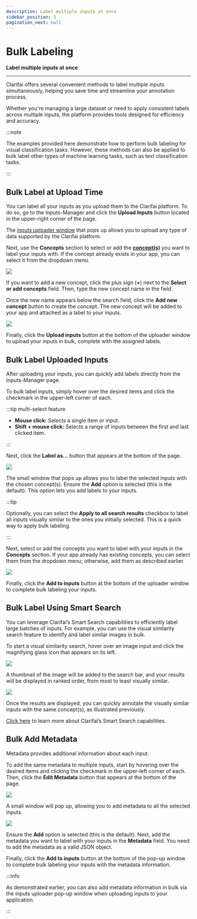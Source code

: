 ```yaml
---
description: Label multiple inputs at once
sidebar_position: 5
pagination_next: null
---
```


# Bulk Labeling

**Label multiple inputs at once**
<hr />

Clarifai offers several convenient methods to label multiple inputs simultaneously, helping you save time and streamline your annotation process. 

Whether you're managing a large dataset or need to apply consistent labels across multiple inputs, the platform provides tools designed for efficiency and accuracy.

:::note

The examples provided here demonstrate how to perform bulk labeling for visual classification tasks. However, these methods can also be applied to bulk label other types of machine learning tasks, such as text classification tasks.

:::

## Bulk Label at Upload Time

You can label all your inputs as you upload them to the Clarifai platform. To do so, go to the Inputs-Manager and click the **Upload Inputs** button located in the upper-right corner of the page.

The [inputs uploader window](https://docs.clarifai.com/portal-guide/inputs-manager/upload-inputs) that pops up allows you to upload any type of data supported by the Clarifai platform.

Next, use the **Concepts** section to select or add the [**concept(s)**](https://docs.clarifai.com/portal-guide/inputs-manager/concepts) you want to label your inputs with. If the concept already exists in your app, you can select it from the dropdown menu.

![](/img/others/bulk_labeling_1.png)

If you want to add a new concept, click the plus sign (**+**) next to the  **Select or add concepts** field. Then, type the new concept name in the field.

Once the new name appears below the search field, click the **Add new concept** button to create the concept. The new concept will be added to your app and attached as a label to your inputs.

![](/img/others/bulk_labeling_2.png)

Finally, click the **Upload inputs** button at the bottom of the uploader window to upload your inputs in bulk, complete with the assigned labels.

## Bulk Label Uploaded Inputs

After uploading your inputs, you can quickly add labels directly from the Inputs-Manager page.

To bulk label inputs, simply hover over the desired items and click the checkmark in the upper-left corner of each.

:::tip multi-select feature

- **Mouse click:** Selects a single item or input.
- **Shift + mouse click:** Selects a range of inputs between the first and last clicked item.

:::

Next, click the **Label as…** button that appears at the bottom of the page.

![](/img/others/bulk_labeling_3.png)

The small window that pops up allows you to label the selected inputs with the chosen concept(s). Ensure the **Add** option is selected (this is the default). This option lets you add labels to your inputs. 

:::tip

Optionally, you can select the **Apply to all search results** checkbox to label all inputs visually similar to the ones you initially selected. This is a quick way to apply bulk labeling. 

:::

Next, select or add the concepts you want to label with your inputs in the **Concepts** section. If your app already has existing concepts, you can select them from the dropdown menu; otherwise, add them as described earlier. 

![](/img/others/bulk_labeling_4.png)

Finally, click the **Add to inputs** button at the bottom of the uploader window to complete bulk labeling your inputs.

## Bulk Label Using Smart Search

You can leverage Clarifai’s Smart Search capabilities to efficiently label large batches of inputs. For example, you can use the visual similarity search feature to identify and label similar images in bulk.

To start a visual similarity search, hover over an image input and click the magnifying glass icon that appears on its left. 

![](/img/others/bulk_labeling_7.png)

A thumbnail of the image will be added to the search bar, and your results will be displayed in ranked order, from most to least visually similar.

![](/img/others/bulk_labeling_8.png)

Once the results are displayed, you can quickly annotate the visually similar inputs with the same concept(s), as illustrated previously.

[Click here](https://docs.clarifai.com/portal-guide/psearch/) to learn more about Clarifai’s Smart Search capabilities. 

## Bulk Add Metadata

Metadata provides additional information about each input. 

To add the same metadata to multiple inputs, start by hovering over the desired items and clicking the checkmark in the upper-left corner of each. Then, click the **Edit Metadata** button that appears at the bottom of the page.

![](/img/others/bulk_labeling_5.png)

A small window will pop up, allowing you to add metadata to all the selected inputs.

![](/img/others/bulk_labeling_6.png)

Ensure the **Add** option is selected (this is the default). Next, add the metadata you want to label with your inputs in the **Metadata** field. You need to add the metadata as a valid JSON object. 

Finally, click the **Add to inputs** button at the bottom of the pop-up window to complete bulk labeling your inputs with the metadata information.

:::info

As demonstrated earlier, you can also add metadata information in bulk via the inputs uploader pop-up window when uploading inputs to your application. 

:::

<!--
## Bulk Add Geodata

You can "Add geodata to selected."

![patch geodata](/img/patchGeoDataGridview.jpg)

Once labeled with geodata, you can view your input on the world map under the righthand tab called "Geographical Data."

![geodata tab](/img/geoDataTab.jpg)

-->